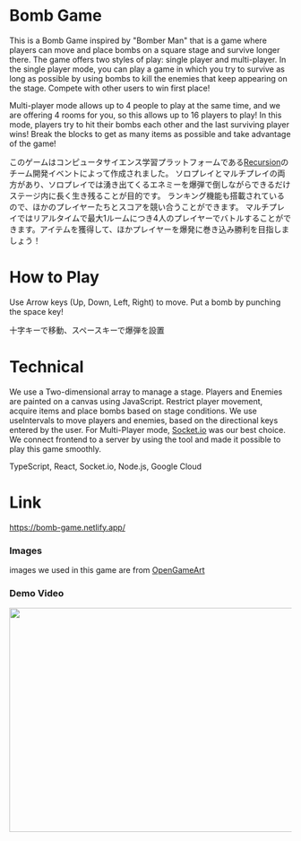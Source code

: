 # Bomb Game
This is a Bomb Game inspired by "Bomber Man" that is a game where players can move and place bombs on a square stage and survive longer there.
The game offers two styles of play: single player and multi-player. In the single player mode, you can play a game in which you try to survive as long as possible by using bombs to kill the enemies that keep appearing on the stage. Compete with other users to win first place!

Multi-player mode allows up to 4 people to play at the same time, and we are offering 4 rooms for you, so this allows up to 16 players to play!
In this mode, players try to hit their bombs each other and the last surviving player wins! Break the blocks to get as many items as possible and take advantage of the game!

このゲームはコンピュータサイエンス学習プラットフォームである[Recursion](https://recursionist.io/)のチーム開発イベントによって作成されました。
ソロプレイとマルチプレイの両方があり、ソロプレイでは湧き出てくるエネミーを爆弾で倒しながらできるだけステージ内に長く生き残ることが目的です。
ランキング機能も搭載されているので、ほかのプレイヤーたちとスコアを競い合うことができます。
マルチプレイではリアルタイムで最大1ルームにつき4人のプレイヤーでバトルすることができます。アイテムを獲得して、ほかプレイヤーを爆発に巻き込み勝利を目指しましょう！

# How to Play
Use Arrow keys (Up, Down, Left, Right) to move. Put a bomb by punching the space key!

十字キーで移動、スペースキーで爆弾を設置

# Technical
We use a Two-dimensional array to manage a stage. Players and Enemies are painted on a canvas using JavaScript. Restrict player movement, acquire items and place bombs based on stage conditions. We use useIntervals to move players and enemies, based on the directional keys entered by the user.
For Multi-Player mode, [Socket.io](https://github.com/socketio) was our best choice. We connect frontend to a server by using the tool and made it possible to play this game smoothly.

TypeScript, React, Socket.io, Node.js, Google Cloud

# Link
https://bomb-game.netlify.app/

### Images
images we used in this game are from [OpenGameArt](https://opengameart.org/content/bomb-party-the-complete-set)

### Demo Video
<img src="https://user-images.githubusercontent.com/109770597/215923438-1e4cca6f-91cf-4abb-8a93-58e7b3f71e10.gif" width="700" height="400"/>
